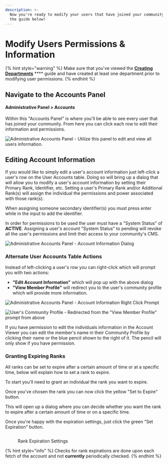```yaml
---
description: >-
  Now you're ready to modify your users that have joined your community. Follow
  the guide below!
---
```


# Modify Users Permissions & Information

{% hint style="warning" %}
Make sure that you've viewed the [**Creating Departments**](creating-departments.md) **** guide and have created at least one department prior to modifying user permissions.
{% endhint %}

## Navigate to the Accounts Panel

#### Administrative Panel > Accounts

Within this "Accounts Panel" is where you'll be able to see every user that has joined your community. From here you can click each row to edit their information and permissions.

![Administrative Accounts Panel - Utilize this panel to edit and view all users information.](../../.gitbook/assets/msedge\_iIoo3yCmvV.png)

## Editing Account Information

If you would like to simply edit a user's account information just left-click a user's row on the User Accounts table. Doing so will bring up a dialog that will allow you to modify a user's account information by setting their Primary Rank, Identifier, etc. Setting a user's Primary Rank and/or Additional Rank(s) will assign the individual the permissions and power associated with those rank(s).

When assigning someone secondary identifier(s) you must press enter while in the input to add the identifier.

In order for permissions to be used the user must have a "System Status" of **ACTIVE**. Assigning a user's account "System Status" to pending will revoke all the user's permissions and limit their access to your community's CMS.

![Administrative Accounts Panel - Account Information Dialog](https://i.imgur.com/WF0HrR2.png)

### Alternate User Accounts Table Actions

Instead of left-clicking a user's row you can right-click which will prompt you with two actions:

* **"Edit Account Information"** which will pop up with the above dialog
* **"View Member Profile"** will redirect you to the user's community profile which will provide more information.

![Administrative Accounts Panel - Account Information Right Click Prompt](../../.gitbook/assets/msedge\_X25Y1aIa1a.png)

![User's Community Profile - Redirected from the "View Member Profile" prompt from above](../../.gitbook/assets/msedge\_7eIuVoIkTc.png)

If you have permission to edit the individuals information in the Account Viewer you can edit the member's name in their Community Profile by clicking their name or the blue pencil shown to the right of it. The pencil will only show if you have permission.

### Granting Expiring Ranks

All ranks can be set to expire after a certain amount of time or at a specific time, below will explain how to set a rank to expire.

To start you'll need to grant an individual the rank you want to expire.

Once you've chosen the rank you can now click the yellow "Set to Expire" button.

This will open up a dialog where you can decide whether you want the rank to expire after a certain amount of time or on a specific time.

Once you're happy with the expiration settings, just click the green "Set Expiration" button.

<figure><img src="https://i.imgur.com/N5bYqeH.png" alt=""><figcaption><p>Rank Expiration Settings</p></figcaption></figure>

{% hint style="info" %}
Checks for rank expirations are done upon each fetch of the account and not **currently** periodically checked.
{% endhint %}
